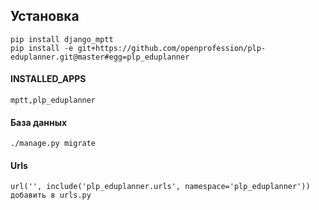 ## Установка
    
    pip install django_mptt
    pip install -e git+https://github.com/openprofession/plp-eduplanner.git@master#egg=plp_eduplanner
    
#### INSTALLED_APPS
    mptt,plp_eduplanner

#### База данных
    ./manage.py migrate

#### Urls
    url('', include('plp_eduplanner.urls', namespace='plp_eduplanner')) добавить в urls.py



